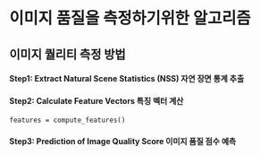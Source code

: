 # 이미지 품질을 측정하기위한 알고리즘



## 이미지 퀄리티 측정 방법
#### Step1: Extract Natural Scene Statistics (NSS) 자연 장면 통계 추출
#### Step2: Calculate Feature Vectors 특징 벡터 계산
    features = compute_features()
#### Step3: Prediction of Image Quality Score 이미지 품질 점수 예측


